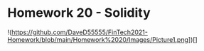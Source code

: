 # Homework 20 - Solidity

!(https://github.com/DaveD55555/FinTech2021-Homework/blob/main/Homework%2020/Images/Picture1.png])[]
